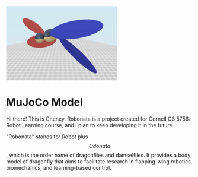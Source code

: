 <img src="./Hovering_flight_test.png" alt="Hovering_flight_test" width="300" height="200">

# MuJoCo Model

Hi there! This is Cheney. Robonata is a project created for Cornell CS 5756: Robot Learning course, and I plan to keep developing it in the future.

"Robonata" stands for Robot plus $$Odonata$$, which is the order name of dragonflies and damselflies. It provides a body model of dragonfly that aims to facilitate research in flapping-wing robotics, biomechanics, and learning-based control.
